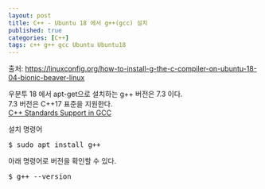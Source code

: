 ```yaml
---
layout: post
title: C++ - Ubuntu 18 에서 g++(gcc) 설치
published: true
categories: [C++]
tags: c++ g++ gcc Ubuntu Ubuntu18
---
```

출처: https://linuxconfig.org/how-to-install-g-the-c-compiler-on-ubuntu-18-04-bionic-beaver-linux  

우분투 18 에서 apt-get으로 설치하는 g++ 버전은 7.3 이다.  
7.3 버전은 C++17 표준을 지원한다.  
[C++ Standards Support in GCC](https://gcc.gnu.org/projects/cxx-status.html#cxx17)  

설치 명령어
<pre>
$ sudo apt install g++  
</pre>

아래 명령어로 버전을 확인할 수 있다.
<pre>
$ g++ --version  
</pre>